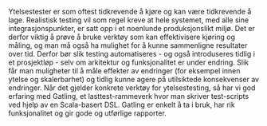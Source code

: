 Ytelsestester er som oftest tidkrevende å kjøre og kan være tidkrevende å lage. Realistisk testing vil som regel kreve at hele systemet, med alle sine integrasjonspunkter, er satt opp i et noenlunde produksjonslikt miljø. Det er derfor viktig å prøve å bruke verktøy som kan effektivisere kjøring og måling, og man må også ha mulighet for å kunne sammenligne resultater over tid. Derfor bør slik testing automatiseres - og også introduseres tidlig i et prosjektløp - selv om arkitektur og funksjonalitet er under endring. Slik får man muligheter til å måle effekter av endringer (for eksempel innen ytelse og skalerbarhet) og tidlig kunne agere på utilsiktede konsekvenser av endringer. Når det gjelder konkrete verktøy for ytelsestesting, så har vi god erfaring med Gatling, et lasttest-rammeverk hvor man skriver test-scripts ved hjelp av en Scala-basert DSL. Gatling er enkelt å ta i bruk, har rik funksjonalitet og gir gode og utførlige rapporter.